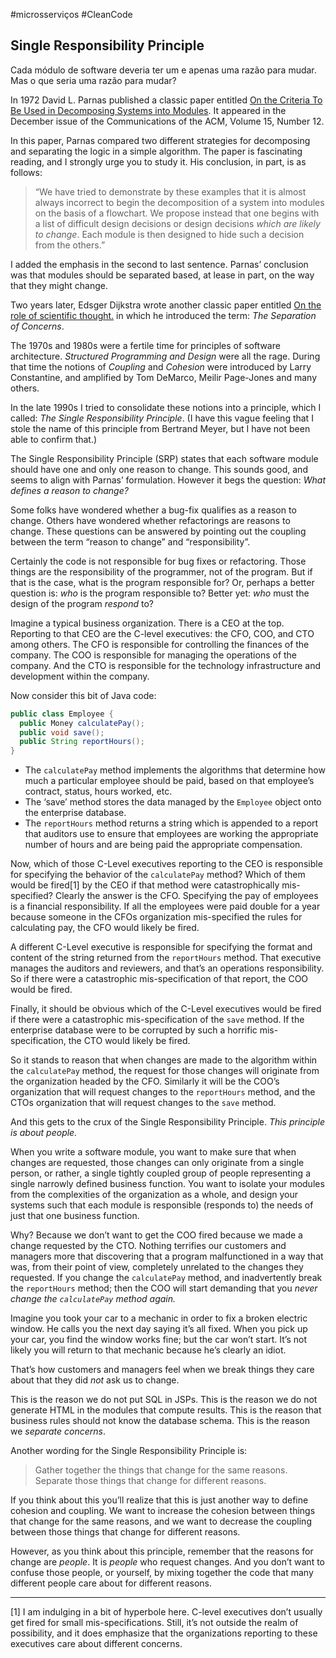 #microsserviços #CleanCode 

## Single Responsibility Principle
Cada módulo de software deveria ter um e apenas uma razão para mudar. Mas o que seria uma razão para mudar?

In 1972 David L. Parnas published a classic paper entitled [On the Criteria To Be Used in Decomposing Systems into Modules](https://www.cs.umd.edu/class/spring2003/cmsc838p/Design/criteria.pdf). It appeared in the December issue of the Communications of the ACM, Volume 15, Number 12.

In this paper, Parnas compared two different strategies for decomposing and separating the logic in a simple algorithm. The paper is fascinating reading, and I strongly urge you to study it. His conclusion, in part, is as follows:

> “We have tried to demonstrate by these examples that it is almost always incorrect to begin the decomposition of a system into modules on the basis of a flowchart. We propose instead that one begins with a list of difficult design decisions or design decisions _which are likely to change_. Each module is then designed to hide such a decision from the others.”

I added the emphasis in the second to last sentence. Parnas’ conclusion was that modules should be separated based, at lease in part, on the way that they might change.

Two years later, Edsger Dijkstra wrote another classic paper entitled [On the role of scientific thought.](http://www.cs.utexas.edu/users/EWD/ewd04xx/EWD447.PDF) in which he introduced the term: _The Separation of Concerns_.

The 1970s and 1980s were a fertile time for principles of software architecture. _Structured Programming and Design_ were all the rage. During that time the notions of _Coupling_ and _Cohesion_ were introduced by Larry Constantine, and amplified by Tom DeMarco, Meilir Page-Jones and many others.

In the late 1990s I tried to consolidate these notions into a principle, which I called: _The Single Responsibility Principle_. (I have this vague feeling that I stole the name of this principle from Bertrand Meyer, but I have not been able to confirm that.)

The Single Responsibility Principle (SRP) states that each software module should have one and only one reason to change. This sounds good, and seems to align with Parnas’ formulation. However it begs the question: _What defines a reason to change?_

Some folks have wondered whether a bug-fix qualifies as a reason to change. Others have wondered whether refactorings are reasons to change. These questions can be answered by pointing out the coupling between the term “reason to change” and “responsibility”.

Certainly the code is not responsible for bug fixes or refactoring. Those things are the responsibility of the programmer, not of the program. But if that is the case, what is the program responsible for? Or, perhaps a better question is: _who_ is the program responsible to? Better yet: _who_ must the design of the program _respond_ to?

Imagine a typical business organization. There is a CEO at the top. Reporting to that CEO are the C-level executives: the CFO, COO, and CTO among others. The CFO is responsible for controlling the finances of the company. The COO is responsible for managing the operations of the company. And the CTO is responsible for the technology infrastructure and development within the company.

Now consider this bit of Java code:

```java
public class Employee {
  public Money calculatePay();
  public void save();
  public String reportHours();
}
```

-   The `calculatePay` method implements the algorithms that determine how much a particular employee should be paid, based on that employee’s contract, status, hours worked, etc.
-   The ‘save’ method stores the data managed by the `Employee` object onto the enterprise database.
-   The `reportHours` method returns a string which is appended to a report that auditors use to ensure that employees are working the appropriate number of hours and are being paid the appropriate compensation.

Now, which of those C-Level executives reporting to the CEO is responsible for specifying the behavior of the `calculatePay` method? Which of them would be fired[1] by the CEO if that method were catastrophically mis-specified? Clearly the answer is the CFO. Specifying the pay of employees is a financial responsibility. If all the employees were paid double for a year because someone in the CFOs organization mis-specified the rules for calculating pay, the CFO would likely be fired.

A different C-Level executive is responsible for specifying the format and content of the string returned from the `reportHours` method. That executive manages the auditors and reviewers, and that’s an operations responsibility. So if there were a catastrophic mis-specification of that report, the COO would be fired.

Finally, it should be obvious which of the C-Level executives would be fired if there were a catastrophic mis-specification of the `save` method. If the enterprise database were to be corrupted by such a horrific mis-specification, the CTO would likely be fired.

So it stands to reason that when changes are made to the algorithm within the `calculatePay` method, the request for those changes will originate from the organization headed by the CFO. Similarly it will be the COO’s organization that will request changes to the `reportHours` method, and the CTOs organization that will request changes to the `save` method.

And this gets to the crux of the Single Responsibility Principle. _This principle is about people._

When you write a software module, you want to make sure that when changes are requested, those changes can only originate from a single person, or rather, a single tightly coupled group of people representing a single narrowly defined business function. You want to isolate your modules from the complexities of the organization as a whole, and design your systems such that each module is responsible (responds to) the needs of just that one business function.

Why? Because we don’t want to get the COO fired because we made a change requested by the CTO. Nothing terrifies our customers and managers more that discovering that a program malfunctioned in a way that was, from their point of view, completely unrelated to the changes they requested. If you change the `calculatePay` method, and inadvertently break the `reportHours` method; then the COO will start demanding that you _never change the `calculatePay` method again._

Imagine you took your car to a mechanic in order to fix a broken electric window. He calls you the next day saying it’s all fixed. When you pick up your car, you find the window works fine; but the car won’t start. It’s not likely you will return to that mechanic because he’s clearly an idiot.

That’s how customers and managers feel when we break things they care about that they did _not_ ask us to change.

This is the reason we do not put SQL in JSPs. This is the reason we do not generate HTML in the modules that compute results. This is the reason that business rules should not know the database schema. This is the reason we _separate concerns_.

Another wording for the Single Responsibility Principle is:

> Gather together the things that change for the same reasons. Separate those things that change for different reasons.

If you think about this you’ll realize that this is just another way to define cohesion and coupling. We want to increase the cohesion between things that change for the same reasons, and we want to decrease the coupling between those things that change for different reasons.

However, as you think about this principle, remember that the reasons for change are _people_. It is _people_ who request changes. And you don’t want to confuse those people, or yourself, by mixing together the code that many different people care about for different reasons.

---

[1] I am indulging in a bit of hyperbole here. C-level executives don’t usually get fired for small mis-specifications. Still, it’s not outside the realm of possibility, and it does emphasize that the organizations reporting to these executives care about different concerns.